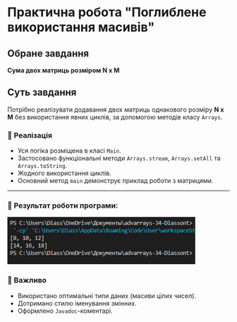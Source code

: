 # Практична робота "Поглиблене використання масивів"

## Обране завдання
**Сума двох матриць розміром N x M**

## Суть завдання
Потрібно реалізувати додавання двох матриць однакового розміру **N x M** без використання явних циклів, за допомогою методів класу `Arrays`.

### 🧠 Реалізація

- Уся логіка розміщена в класі `Main`.
- Застосовано функціональні методи `Arrays.stream`, `Arrays.setAll` та `Arrays.toString`.
- Жодного використання циклів.
- Основний метод `main` демонструє приклад роботи з матрицями.

---

### 🔢 Результат роботи програми:
![Result](https://github.com/ppc-ntu-khpi/advarrays-34-Diassont/blob/master/img/Result.png?raw=true)

### 📌 Важливо

- Використано оптимальні типи даних (масиви цілих чисел).
- Дотримано стилю іменування змінних.
- Оформлено `Javadoc`-коментарі.
